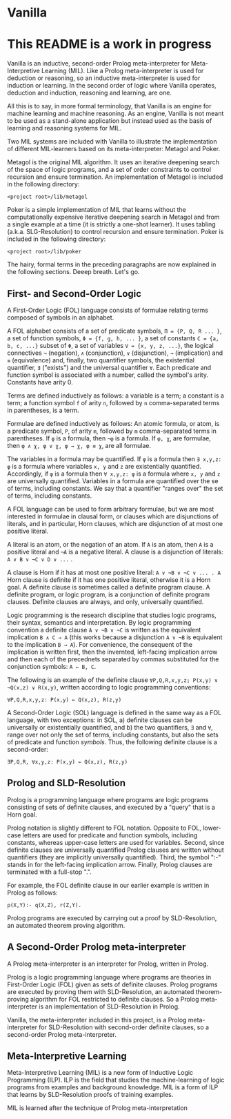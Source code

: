Vanilla
=======

This README is a work in progress
=================================

Vanilla is an inductive, second-order Prolog meta-interpreter for
Meta-Interpretive Learning (MIL). Like a Prolog meta-interpreter is used for
deduction or reasoning, so an inductive meta-interpreter is used for induction
or learning. In the second order of logic where Vanilla operates, deduction and
induction, reasoning and learning, are one.

All this is to say, in more formal terminology, that Vanilla is an engine for
machine learning and machine reasoning. As an engine, Vanilla is not meant to be
used as a stand-alone application but instead used as the basis of learning and
reasoning systems for MIL.

Two MIL systems are included with Vanilla to illustrate the implementation of
different MIL-learners based on its meta-interpreter: Metagol and Poker.

Metagol is the original MIL algorithm. It uses an iterative deepening search of
the space of logic programs, and a set of order constraints to control recursion
and ensure termination. An implementation of Metagol is included in the
following directory:

```
<project root>/lib/metagol
```

Poker is a simple implementation of MIL that learns without the computationally
expensive iterative deepening search in Metagol and from a single example at a
time (it is strictly a one-shot learner). It uses tabling (a.k.a.
SLG-Resolution) to control recursion and ensure termination. Poker is included
in the following directory:

```
<project root>/lib/poker
```

The hairy, formal terms in the preceding paragraphs are now explained in the
following sections. Deeep breath. Let's go.

First- and Second-Order Logic
-----------------------------

A First-Order Logic (FOL) language consists of formulae relating terms composed
of symbols in an alphabet.

A FOL alphabet consists of a set of predicate symbols, `Π = {P, Q, R ... }`, a
set of function symbols, `Φ = {f, g, h, ... }`, a set of constants `C = {a, b,
c, ...}` subset of `Φ`, a set of variables `V = {x, y, z, ...}`, the logical
connectives `¬` (negation), `∧` (conjunction), `∨` (disjunction), `→`
(implication) and `≡` (equivalence) and, finally, two quantifier symbols, the
existential quantifier, `∃` ("exists") and the universal quantifier `∀`. Each
predicate and function symbol is associated with a number, called the symbol's
arity. Constants have arity 0.

Terms are defined inductively as follows: a variable is a term; a constant is a
term; a function symbol `f` of arity `n`, followed by `n` comma-separated terms
in parentheses, is a term.

Formulae are defined inductively as follows: An atomic formula, or atom, is a
predicate symbol, `P`, of arity `m`, followed by `m` comma-separated terms in
parentheses. If `φ` is a formula, then `¬φ` is a formula. If `φ, χ`, are
formulae, then `φ ∧ χ, φ ∨ χ, φ → χ, φ ≡ χ`, are all formulae.

The variables in a formula may be quantified. If `φ` is a formula then `∃ x,y,z:
φ` is a formula where variables `x, y` and `z` are existentially quantified.
Accordingly, if `φ` is a formula then `∀ x,y,z: φ` is a formula where `x, y` and
`z` are universally quantified. Variables in a formula are quantified over the
se of terms, including constants. We say that a quantifier "ranges over" the set
of terms, including constants.

A FOL language can be used to form arbitrary formulae, but we are most
interested in formulae in clausal form, or clauses which are disjunctions of
literals, and in particular, Horn clauses, which are disjunction of at most one
positive literal.

A literal is an atom, or the negation of an atom. If `A` is an atom, then `A` is
a positive literal and `¬A` is a negative literal. A clause is a disjunction of
literals: `A ∨ B ∨ ¬C ∨ D ∨ ...` . 

A clause is Horn if it has at most one positive literal: `A ∨ ¬B ∨ ¬C ∨ ... . A`
Horn clause is definite if it has one positive literal, otherwise it is a Horn
goal. A definite clause is sometimes called a definite program clause. A
definite program, or logic program, is a conjunction of definite program
clauses. Definite clauses are always, and only, universally quantified.

Logic programming is the research discipline that studies logic programs, their
syntax, semantics and interpretation. By logic programming convention a definite
clause `A ∨ ¬B ∨ ¬C` is written as the equivalent implication `B ∧ C → A` (this
works because a disjunction `A ∨ ¬B` is equivalent to the implication `B → A`).
For convenience, the consequent of the implication is written first, then the
invernted, left-facing implication arrow and then each of the precednets
separated by commas substituted for the conjunction symbols: `A ← B, C`.

The following is an example of the definite clause `∀P,Q,R,x,y,z; P(x,y) ∨
¬Q(x,z) ∨ R(x,y)`, written according to logic programming conventions: 

```
∀P,Q,R,x,y,z: P(x,y) ← Q(x,z), R(z,y)
```

A Second-Order Logic (SOL) language is defined in the same way as a FOL
language, with two exceptions: in SOL, a) definite clauses can be universally or
existentially quantified, and b) the two quantifiers, `∃` and `∀`, range over
not only the set of terms, including constants, but also the sets of predicate
and function _symbols_. Thus, the following definite clause is a second-order:

```
∃P,Q,R, ∀x,y,z: P(x,y) ← Q(x,z), R(z,y)
```
Prolog and SLD-Resolution
-------------------------

Prolog is a programming language where programs are logic programs consisting of
sets of definite clauses, and executed by a "query" that is a Horn goal.

Prolog notation is slightly different to FOL notation. Opposite to FOL,
lower-case letters are used for predicate and function symbols, including
constants, whereas upper-case letters are used for variables. Second, since
definite clauses are universally quantified Prolog clauses are written without
quantifiers (they are implicitly universally quantified). Third, the symbol ":-"
stands in for the left-facing implication arrow. Finally, Prolog clauses are
terminated with a full-stop ".".

For example, the FOL definite clause in our earlier example is written in Prolog
as follows:

```
p(X,Y):- q(X,Z), r(Z,Y).
```

Prolog programs are executed by carrying out a proof by SLD-Resolution, an
automated theorem proving algorithm.

A Second-Order Prolog meta-interpreter
--------------------------------------

A Prolog meta-interpreter is an interpreter for Prolog, written in Prolog.

Prolog is a logic programming language where programs are theories in
First-Order Logic (FOL) given as sets of definite clauses. Prolog programs are
executed by proving them with SLD-Resolution, an automated theorem-proving
algorithm for FOL restricted to definite clauses. So a Prolog meta-interpreter
is an implementation of SLD-Resolution in Prolog.

Vanilla, the meta-interpreter included in this project, is a Prolog
meta-interpreter for SLD-Resolution with second-order definite clauses, so a
second-order Prolog meta-interpreter.


Meta-Interpretive Learning
--------------------------

Meta-Interpretive Learning (MIL) is a new form of Inductive Logic Programming
(ILP). ILP is the field that studies the machine-learning of logic programs from
examples and background knowledge. MIL is a form of ILP that learns by
SLD-Resolution proofs of training examples. 

MIL is learned after the technique of Prolog meta-interpretation 

